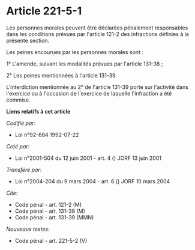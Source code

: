 # Article 221-5-1

Les personnes morales peuvent être déclarées pénalement responsables dans les conditions prévues par l'article 121-2 des
infractions définies à la présente section.

Les peines encourues par les personnes morales sont :

1° L'amende, suivant les modalités prévues par l'article 131-38 ;

2° Les peines mentionnées à l'article 131-39.

L'interdiction mentionnée au 2° de l'article 131-39 porte sur l'activité dans l'exercice ou à l'occasion de l'exercice de
laquelle l'infraction a été commise.

**Liens relatifs à cet article**

_Codifié par_:

  - Loi n°92-684 1992-07-22

_Créé par_:

  - Loi n°2001-504 du 12 juin 2001 - art. 4 () JORF 13 juin 2001

_Transféré par_:

  - Loi n°2004-204 du 9 mars 2004 - art. 6 () JORF 10 mars 2004

_Cite_:

  - Code pénal - art. 121-2 (M)
  - Code pénal - art. 131-38 (M)
  - Code pénal - art. 131-39 (MMN)

_Nouveaux textes_:

  - Code pénal - art. 221-5-2 (V)
